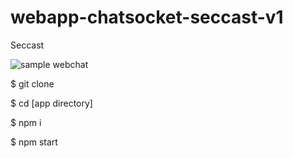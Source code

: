 # webapp-chatsocket-seccast-v1
Seccast

![sample webchat](https://user-images.githubusercontent.com/17770615/187752519-33b5af6f-395e-4e4a-b50d-cfb2850a380b.png)


$ git clone

$ cd [app directory]

$ npm i

$ npm start

